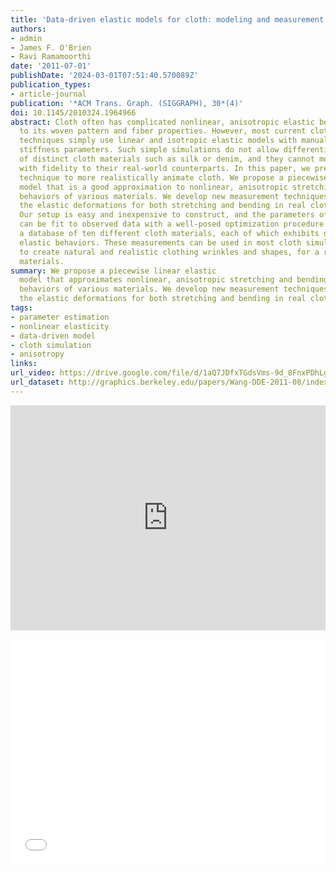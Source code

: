 ```yaml
---
title: 'Data-driven elastic models for cloth: modeling and measurement'
authors:
- admin
- James F. O'Brien
- Ravi Ramamoorthi
date: '2011-07-01'
publishDate: '2024-03-01T07:51:40.570089Z'
publication_types:
- article-journal
publication: '*ACM Trans. Graph. (SIGGRAPH), 30*(4)'
doi: 10.1145/2010324.1964966
abstract: Cloth often has complicated nonlinear, anisotropic elastic behavior due
  to its woven pattern and fiber properties. However, most current cloth simulation
  techniques simply use linear and isotropic elastic models with manually selected
  stiffness parameters. Such simple simulations do not allow differentiating the behavior
  of distinct cloth materials such as silk or denim, and they cannot model most materials
  with fidelity to their real-world counterparts. In this paper, we present a data-driven
  technique to more realistically animate cloth. We propose a piecewise linear elastic
  model that is a good approximation to nonlinear, anisotropic stretching and bending
  behaviors of various materials. We develop new measurement techniques for studying
  the elastic deformations for both stretching and bending in real cloth samples.
  Our setup is easy and inexpensive to construct, and the parameters of our model
  can be fit to observed data with a well-posed optimization procedure. We have measured
  a database of ten different cloth materials, each of which exhibits distinctive
  elastic behaviors. These measurements can be used in most cloth simulation systems
  to create natural and realistic clothing wrinkles and shapes, for a range of different
  materials.
summary: We propose a piecewise linear elastic
  model that approximates nonlinear, anisotropic stretching and bending
  behaviors of various materials. We develop new measurement techniques for studying
  the elastic deformations for both stretching and bending in real cloth samples.
tags:
- parameter estimation
- nonlinear elasticity
- data-driven model
- cloth simulation
- anisotropy
links:
url_video: https://drive.google.com/file/d/1aQ7JDfxTGdsVms-9d_8FnxPDhLgBTCfn/view
url_dataset: http://graphics.berkeley.edu/papers/Wang-DDE-2011-08/index.html
---
```


<p align="center">
<iframe width="100%" height="360" src="https://www.youtube.com/embed/puIftj1mdF4?si=3e6BZ7IVmJbHp7yU" title="YouTube video player" frameborder="0" allow="accelerometer; autoplay; clipboard-write; encrypted-media; gyroscope; picture-in-picture; web-share" allowfullscreen></iframe>
</p>
<p align="center">
<iframe width="100%" height="360" src="//player.bilibili.com/player.html?aid=895342701&bvid=BV1HP4y1K7RS&cid=563637325&p=1" scrolling="no" border="0" frameborder="no" framespacing="0" allowfullscreen="true"> </iframe>
</p>
